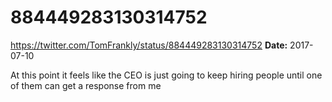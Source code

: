 # 884449283130314752
https://twitter.com/TomFrankly/status/884449283130314752
**Date:** 2017-07-10

At this point it feels like the CEO is just going to keep hiring people until one of them can get a response from me
